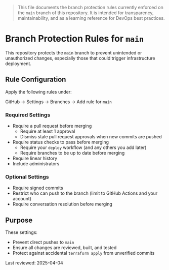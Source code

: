 > This file documents the branch protection rules currently enforced on the `main` branch of this repository.
> It is intended for transparency, maintainability, and as a learning reference for DevOps best practices.


# Branch Protection Rules for `main`

This repository protects the `main` branch to prevent unintended or unauthorized changes, especially those that could trigger infrastructure deployment.

## Rule Configuration

Apply the following rules under:

GitHub → Settings → Branches → Add rule for `main`

### Required Settings

- Require a pull request before merging
  - Require at least 1 approval
  - Dismiss stale pull request approvals when new commits are pushed
- Require status checks to pass before merging
  - Require your `deploy` workflow (and any others you add later)
  - Require branches to be up to date before merging
- Require linear history
- Include administrators

### Optional Settings

- Require signed commits
- Restrict who can push to the branch (limit to GitHub Actions and your account)
- Require conversation resolution before merging

## Purpose

These settings:
- Prevent direct pushes to `main`
- Ensure all changes are reviewed, built, and tested
- Protect against accidental `terraform apply` from unverified commits

Last reviewed: 2025-04-04


